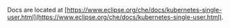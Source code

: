 Docs are located at [https://www.eclipse.org/che/docs/kubernetes-single-user.html](https://www.eclipse.org/che/docs/kubernetes-single-user.html).

